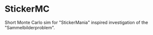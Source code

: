 # StickerMC
Short Monte Carlo sim for "StickerMania" inspired investigation of the "Sammelbilderproblem".
